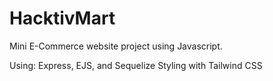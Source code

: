 # HacktivMart

Mini E-Commerce website project using Javascript.

Using: Express, EJS, and Sequelize
Styling with Tailwind CSS